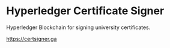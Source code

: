# Hyperledger Certificate Signer

Hyperledger Blockchain for signing university certificates.

https://certsigner.ga
